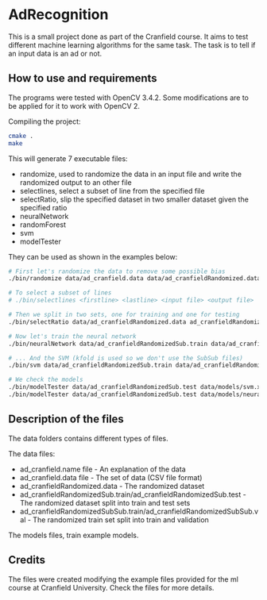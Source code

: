 # AdRecognition

This is a small project done as part of the Cranfield course. It aims to test different machine learning algorithms for the same task. The task is to tell if an input data is an ad or not.

## How to use and requirements

The programs were tested with OpenCV 3.4.2. Some modifications are to be applied for it to work with OpenCV 2.

Compiling the project:

```bash
cmake .
make
```

This will generate 7 executable files:

- randomize, used to randomize the data in an input file and write the randomized output to an other file
- selectlines, select a subset of line from the specified file
- selectRatio, slip the specified dataset in two smaller dataset given the specified ratio
- neuralNetwork
- randomForest
- svm
- modelTester

They can be used as shown in the examples below:

```bash
# First let's randomize the data to remove some possible bias
./bin/randomize data/ad_cranfield.data data/ad_cranfieldRandomized.data

# To select a subset of lines
# ./bin/selectlines <firstline> <lastline> <input file> <output file>

# Then we split in two sets, one for training and one for testing
./bin/selectRatio data/ad_cranfieldRandomized.data ad_cranfieldRandomizedSub 0.8

# Now let's train the neural network
./bin/neuralNetwork data/ad_cranfieldRandomizedSub.train data/ad_cranfieldRandomizedSub.test neuralNetwork

# ... And the SVM (kfold is used so we don't use the SubSub files)
./bin/svm data/ad_cranfieldRandomizedSub.train data/ad_cranfieldRandomizedSub.test svm

# We check the models
./bin/modelTester data/ad_cranfieldRandomizedSub.test data/models/svm.xml 1
./bin/modelTester data/ad_cranfieldRandomizedSub.test data/models/neuralNetwork.xml 3
```

## Description of the files

The data folders contains different types of files.

The data files:

- ad_cranfield.name file - An explanation of the data
- ad_cranfield.data file - The set of data (CSV file format)
- ad_cranfieldRandomized.data - The randomized dataset
- ad_cranfieldRandomizedSub.train/ad_cranfieldRandomizedSub.test - The randomized dataset split into train and test sets
- ad_cranfieldRandomizedSubSub.train/ad_cranfieldRandomizedSubSub.val - The randomized train set split into train and validation

The models files, train example models.

## Credits

The files were created modifying the example files provided for the ml course at Cranfield University. Check the files for more details.
